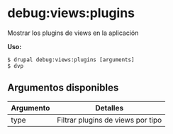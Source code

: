 # debug:views:plugins
Mostrar los plugins de views en la aplicación

**Uso:**
```
$ drupal debug:views:plugins [arguments]
$ dvp  
```

## Argumentos disponibles
Argumento | Detalles
---------|-------------
type | Filtrar plugins de views por tipo
